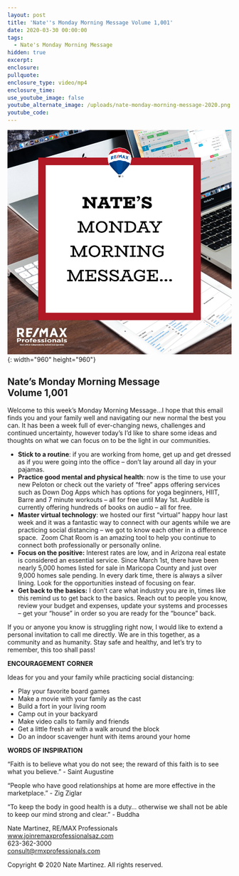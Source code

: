```yaml
---
layout: post
title: 'Nate''s Monday Morning Message Volume 1,001'
date: 2020-03-30 00:00:00
tags:
  - Nate's Monday Morning Message
hidden: true
excerpt:
enclosure:
pullquote:
enclosure_type: video/mp4
enclosure_time:
use_youtube_image: false
youtube_alternate_image: /uploads/nate-monday-morning-message-2020.png
youtube_code:
---
```


![](/uploads/nate-monday-morning-message-2020.png){: width="960" height="960"}

## **Nate’s Monday Morning Message<br>Volume 1,001**

Welcome to this week’s Monday Morning Message…I hope that this email finds you and your family well and navigating our new normal the best you can. It has been a week full of ever-changing news, challenges and continued uncertainty, however today’s I’d like to share some ideas and thoughts on what we can focus on to be the light in our communities.

* **Stick to a routine**\: if you are working from home, get up and get dressed as if you were going into the office – don’t lay around all day in your pajamas.
* **Practice good mental and physical health**\: now is the time to use your new Peloton or check out the variety of “free” apps offering services such as Down Dog Apps which has options for yoga beginners, HIIT, Barre and 7 minute workouts – all for free until May 1st. Audible is currently offering hundreds of books on audio – all for free.
* **Master virtual technology**\: we hosted our first “virtual” happy hour last week and it was a fantastic way to connect with our agents while we are practicing social distancing – we got to know each other in a difference space.&nbsp; Zoom Chat Room is an amazing tool to help you continue to connect both professionally or personally online.
* **Focus on the positive:**&nbsp;Interest rates are low, and in Arizona real estate is considered an essential service. Since March 1st, there have been nearly 5,000 homes listed for sale in Maricopa County and just over 9,000 homes sale pending. In every dark time, there is always a silver lining. Look for the opportunities instead of focusing on fear.
* **Get back to the basics:** I don’t care what industry you are in, times like this remind us to get back to the basics. Reach out to people you know, review your budget and expenses, update your systems and processes – get your “house” in order so you are ready for the “bounce” back.

If you or anyone you know is struggling right now, I would like to extend a personal invitation to call me directly. We are in this together, as a community and as humanity. Stay safe and healthy, and let’s try to remember, this too shall pass\!

**ENCOURAGEMENT CORNER**

Ideas for you and your family while practicing social distancing:

* Play your favorite board games
* Make a movie with your family as the cast
* Build a fort in your living room
* Camp out in your backyard
* Make video calls to family and friends
* Get a little fresh air with a walk around the block
* Do an indoor scavenger hunt with items around your home

**WORDS OF INSPIRATION**

“Faith is to believe what you do not see; the reward of this faith is to see what you believe.” - Saint Augustine

“People who have good relationships at home are more effective in the marketplace.” - Zig Ziglar

“To keep the body in good health is a duty… otherwise we shall not be able to keep our mind strong and clear.” - Buddha

Nate Martinez, RE/MAX Professionals<br>www.joinremaxprofessionalsaz.com<br>623-362-3000<br>consult@rmxprofessionals.com

Copyright &copy; 2020 Nate Martinez. All rights reserved.